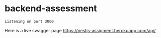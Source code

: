 # backend-assessment
```
Listening on port 3000
 ```
Here is a live swagger page
https://nestjs-assigment.herokuapp.com/api/
